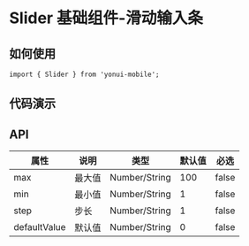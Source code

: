 # Slider 基础组件-滑动输入条
## 如何使用

```
import { Slider } from 'yonui-mobile';

```

## 代码演示


## API

属性 | 说明 | 类型 | 默认值 | 必选
----|-----|------|------|------
max | 最大值 | Number/String | 100 | false
min | 最小值 | Number/String | 1 | false
step | 步长 | Number/String | 1 | false
defaultValue | 默认值 | Number/String | 0 | false
